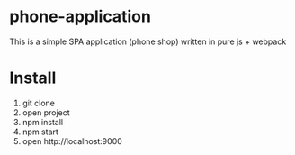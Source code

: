 # phone-application
This is a simple SPA application (phone shop) written in pure js + webpack

# Install
1) git clone
2) open project
3) npm install
4) npm start
5) open http://localhost:9000
